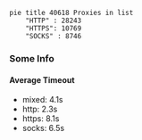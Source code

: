 
```mermaid
pie title 40618 Proxies in list
    "HTTP" : 28243
    "HTTPS": 10769
    "SOCKS" : 8746
```

### Some Info
#### Average Timeout

- mixed: 4.1s
- http: 2.3s
- https: 8.1s
- socks: 6.5s